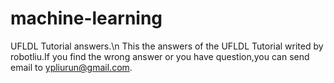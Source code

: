 # machine-learning
UFLDL Tutorial answers.\n
This the answers of the UFLDL Tutorial writed by robotliu.If you find the wrong answer or you have question,you can send email to ypliurun@gmail.com. 
